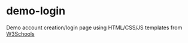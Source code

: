 # demo-login
Demo account creation/login page using HTML/CSS/JS templates from <a href="https://www.w3schools.com/howto/default.asp">W3Schools</a>

